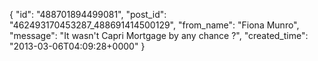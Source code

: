  {
   "id": "488701894499081",
   "post_id": "462493170453287_488691414500129",
   "from_name": "Fiona Munro",
   "message": "It wasn't Capri Mortgage by any chance ?",
   "created_time": "2013-03-06T04:09:28+0000"
 }
